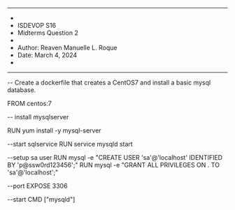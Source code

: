 ***********************************************************************
*
* ISDEVOP S16
* Midterms Question 2
*
* Author: Reaven Manuelle L. Roque
* Date: March 4, 2024
*
**********************************************************************


-- Create a dockerfile that creates a CentOS7 and install a basic mysql database.

FROM centos:7

-- install mysqlserver

RUN yum install -y mysql-server

--start sqlservice
RUN service mysqld start

--setup sa user
RUN mysql -e "CREATE USER 'sa'@'localhost' IDENTIFIED BY 'p@ssw0rd123456';" RUN mysql -e "GRANT ALL PRIVILEGES ON . TO 'sa'@'localhost';"

--port
EXPOSE 3306


--start
CMD ["mysqld"]